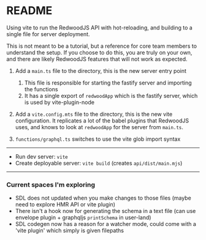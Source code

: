 # README

Using vite to run the RedwoodJS API with hot-reloading, and building to a single file for server deployment.

This is not meant to be a tutorial, but a reference for core team members to understand the setup. If you choose to do this, you are truly on your own, and there are likely RedwoodJS features that will not work as expected.

1. Add a `main.ts` file to the directory, this is the new server entry point
    1. This file is responsible for starting the fastify server and importing the functions
    2. It has a single export of `redwoodApp` which is the fastify server, which is used by vite-plugin-node

2. Add a `vite.config.mts` file to the directory, this is the new vite configuration. It replicates a lot of the babel plugins that RedwoodJS uses, and knows to look at `redwoodApp` for the server from `main.ts`.

3. `functions/graphql.ts` switches to use the vite glob import syntax

---

- Run dev server: `vite`
- Create deployable server: `vite build` (creates `api/dist/main.mjs`)

---

### Current spaces I'm exploring

- SDL does not updated when you make changes to those files (maybe need to explore HMR API or vite plugin)
- There isn't a hook now for generating the schema in a text file (can use envelope plugin + graphqljs `printSchema` in user-land)
- SDL codegen now has a reason for a watcher mode, could come with a 'vite plugin' which simply is given filepaths
